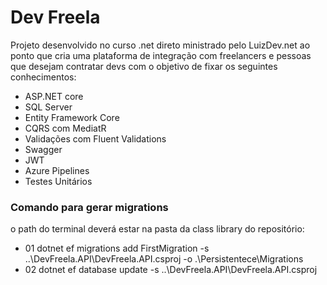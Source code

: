 <h1> Dev Freela </h1>

Projeto desenvolvido no curso .net direto ministrado pelo LuizDev.net ao ponto que cria uma plataforma de integração com freelancers e pessoas que desejam contratar devs
com o objetivo de fixar os seguintes conhecimentos:

<ul>
<li>ASP.NET core</li>
<li>SQL Server</li>
<li>Entity Framework Core</li>
<li>CQRS com MediatR</li>
<li>Validações com Fluent Validations</li>
<li>Swagger</li>
<li>JWT</li>
<li>Azure Pipelines</li>
<li>Testes Unitários</li>
</ul>

<h3>Comando para gerar migrations</h3>
o path do terminal deverá estar na pasta da class library do repositório:

<ul>
  <li>01 dotnet ef migrations add FirstMigration -s ..\DevFreela.API\DevFreela.API.csproj -o .\Persistentece\Migrations<l1>
  <li>02 dotnet ef database update -s  ..\DevFreela.API\DevFreela.API.csproj</li>
</ul>


